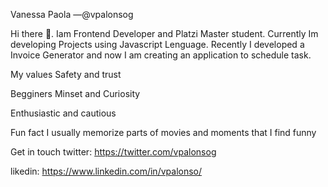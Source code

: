 Vanessa Paola —@vpalonsog

Hi there 👋. Iam Frontend Developer and Platzi Master student. Currently Im developing Projects using Javascript Lenguage. Recently I developed a Invoice Generator and now I am creating an application to schedule task.

My values
Safety and trust

Begginers Minset and Curiosity

Enthusiastic and cautious

Fun fact
I usually memorize parts of movies and moments that I find funny

Get in touch
twitter: https://twitter.com/vpalonsog

likedin: https://www.linkedin.com/in/vpalonso/
